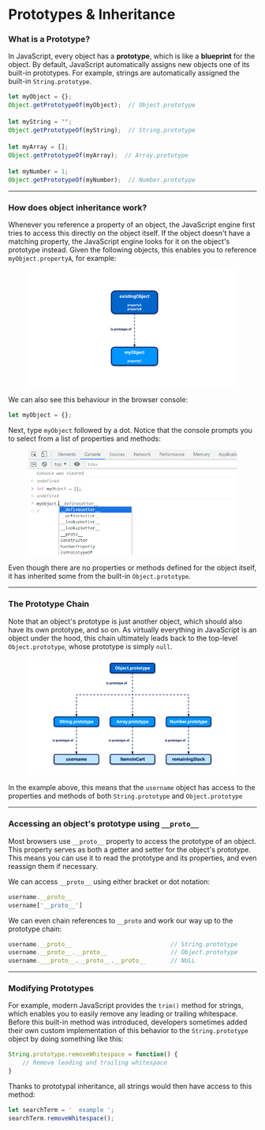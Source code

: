 # Prototypes & Inheritance

### What is a Prototype?

In JavaScript, every object has a **prototype**, which is like a **blueprint** for the object. By default, JavaScript automatically assigns new objects one of its built-in prototypes. For example, strings are automatically assigned the built-in `String.prototype`.

```javascript
let myObject = {};
Object.getPrototypeOf(myObject);  // Object.prototype 

let myString = "";
Object.getPrototypeOf(myString);  // String.prototype

let myArray = [];
Object.getPrototypeOf(myArray);  // Array.prototype

let myNumber = 1;
Object.getPrototypeOf(myNumber);  // Number.prototype

```

***

### How does object inheritance work?

Whenever you reference a property of an object, the JavaScript engine first tries to access this directly on the object itself. If the object doesn't have a matching property, the JavaScript engine looks for it on the object's prototype instead. Given the following objects, this enables you to reference `myObject.propertyA`, for example:

<figure><img src="../../../.gitbook/assets/image (1) (1).png" alt=""><figcaption></figcaption></figure>

We can also see this behaviour in the browser console:

```javascript
let myObject = {};
```

Next, type `myObject` followed by a dot. Notice that the console prompts you to select from a list of properties and methods:

<figure><img src="../../../.gitbook/assets/image (2).png" alt=""><figcaption></figcaption></figure>

Even though there are no properties or methods defined for the object itself, it has inherited some from the built-in `Object.prototype`.

***

### The Prototype Chain

Note that an object's prototype is just another object, which should also have its own prototype, and so on. As virtually everything in JavaScript is an object under the hood, this chain ultimately leads back to the top-level `Object.prototype`, whose prototype is simply `null`.

<figure><img src="../../../.gitbook/assets/image (3).png" alt=""><figcaption></figcaption></figure>

In the example above, this means that the `username` object has access to the properties and methods of both `String.prototype` and `Object.prototype`

***

### Accessing an object's prototype using `__proto__`

Most browsers use `__proto__` property to access the prototype of an object. This property serves as both a getter and setter for the object's prototype. This means you can use it to read the prototype and its properties, and even reassign them if necessary.

We can access `__proto__` using either bracket or dot notation:

```javascript
username.__proto__
username['__proto__']
```

We can even chain references to `__proto` and work our way up to the prototype chain:

```javascript
username.__proto__                            // String.prototype
username.__proto__.__proto__                  // Object.prototype
username.___proto__.__proto__.__proto__       // NULL
```

***

### Modifying Prototypes

For example, modern JavaScript provides the `trim()` method for strings, which enables you to easily remove any leading or trailing whitespace. Before this built-in method was introduced, developers sometimes added their own custom implementation of this behavior to the `String.prototype` object by doing something like this:

```javascript
String.prototype.removeWhitespace = function() {
	// Remove leading and trailing whitespace
}
```

Thanks to prototypal inheritance, all strings would then have access to this method:

```javascript
let searchTerm = '  example ';
searchTerm.removeWhitespace();
```
